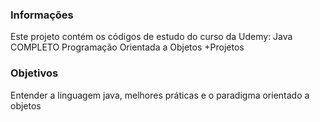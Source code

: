 ### Informações  
Este projeto contém os códigos de estudo do curso da Udemy: Java COMPLETO Programação Orientada a Objetos +Projetos

### Objetivos  
Entender a linguagem java, melhores práticas e o paradigma orientado a objetos
